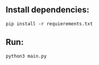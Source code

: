 ## Install dependencies:

```
pip install -r requierements.txt
```

## Run:

```
python3 main.py
```
